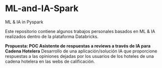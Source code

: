 # ML-and-IA-Spark
ML &amp; IA in Pyspark

Este repositorio contiene algunos trabajos personales basados en ML & IA realizados dentro de la plataforma Databricks.

**Propuesta: POC Asistente de respuestas a reviews a través de IA para Cadena Hotelera**
Desarrollo de una aplicación/solución IA que proporcione respuestas a las opiniones dejadas por los usuarios de los hoteles de una cadena hotelera en las webs de calificación.
